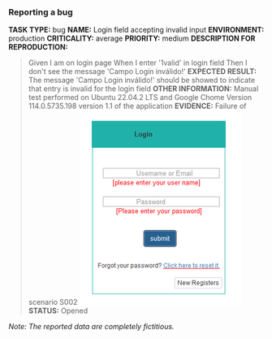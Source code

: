 ### Reporting a bug

**TASK TYPE:** bug
**NAME:** Login field accepting invalid input
**ENVIRONMENT:** production
**CRITICALITY:** average
**PRIORITY:** medium
**DESCRIPTION FOR REPRODUCTION:** 
>   Given I am on login page
>   When I enter '1valid' in login field
>   Then I don't see the message 'Campo Login inválido!'
**EXPECTED RESULT:** The message 'Campo Login inválido!' should be showed to indicate that entry is invalid for the login field
**OTHER INFORMATION:** Manual test performed on Ubuntu 22.04.2 LTS and Google Chome Version 114.0.5735.198 version 1.1 of the application
**EVIDENCE:** Failure of scenario S002 
![Fake image evidence](/evidence.png)
**STATUS:** Opened


*Note: The reported data are completely fictitious.*